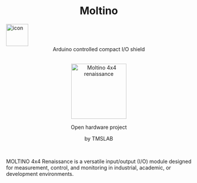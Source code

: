 <h1 align="center">Moltino </h1><img src="https://github.com/athomas1967/Moltino/blob/main/images/icon.png" alt="icon" width="60"/>
<div align="center"> Arduino controlled compact I/O shield </div><br>
<p align="center"><img src="https://github.com/athomas1967/Moltino/blob/main/images/IMG_.png" alt="Moltino 4x4 renaissance" width="150"/></p>
<p align="center"> Open hardware project</p>
<p align="center"> by TMSLAB </p><br>
<p> MOLTINO 4x4 Renaissance is a versatile input/output (I/O) module designed for measurement, control, and monitoring in industrial, academic, or development environments.</p>
